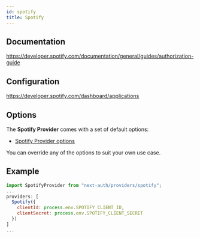 ```yaml
---
id: spotify
title: Spotify
---
```


## Documentation

https://developer.spotify.com/documentation/general/guides/authorization-guide

## Configuration

https://developer.spotify.com/dashboard/applications

## Options

The **Spotify Provider** comes with a set of default options:

- [Spotify Provider options](https://github.com/nextauthjs/next-auth/blob/main/packages/next-auth/src/providers/spotify.ts)

You can override any of the options to suit your own use case.

## Example

```js
import SpotifyProvider from "next-auth/providers/spotify";
...
providers: [
  Spotify({
    clientId: process.env.SPOTIFY_CLIENT_ID,
    clientSecret: process.env.SPOTIFY_CLIENT_SECRET
  })
]
...
```
